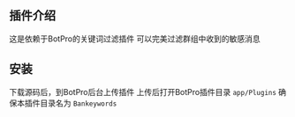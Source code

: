 ## 插件介绍
这是依赖于BotPro的关键词过滤插件
可以完美过滤群组中收到的敏感消息
## 安装
下载源码后，到BotPro后台上传插件
上传后打开BotPro插件目录 `app/Plugins`
确保本插件目录名为 `Bankeywords`
